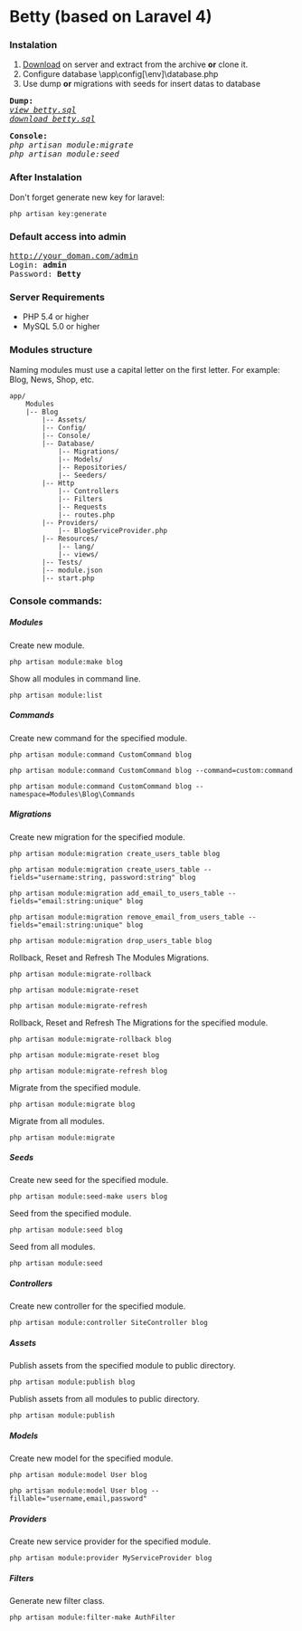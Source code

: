 Betty (based on Laravel 4)
==========================

### Instalation
1. [Download](https://github.com/chronokz/Betty/archive/master.zip) on server and extract from the archive **or** clone it.
2. Configure database \app\config\[\env]\database.php 
3. Use dump **or** migrations with seeds for insert datas to database
<pre>
<b>Dump:</b>
<i><a target="_blank" href="https://github.com/chronokz/Betty/blob/master/betty.sql">view betty.sql</a></i>
<i><a target="_blank" href="https://raw.githubusercontent.com/chronokz/Betty/master/betty.sql">download betty.sql</a></i>
</pre>
<pre>
<b>Console:</b>
<i>php artisan module:migrate</i>
<i>php artisan module:seed</i>
</pre>

### After Instalation
Don't forget generate new key for laravel:

`php artisan key:generate`

### Default access into admin
<pre>
<a href="http://betty/admin">http://your_doman.com/admin</a>
Login: <b>admin</b>
Password: <b>Betty</b>
</pre>


### Server Requirements

- PHP 5.4 or higher
- MySQL 5.0 or higher


### Modules structure
  
Naming modules must use a capital letter on the first letter. For example: Blog, News, Shop, etc.

  ```
  app/
      Modules
      |-- Blog
          |-- Assets/
          |-- Config/
          |-- Console/
          |-- Database/
              |-- Migrations/
              |-- Models/
              |-- Repositories/
              |-- Seeders/
          |-- Http
              |-- Controllers
              |-- Filters
              |-- Requests
              |-- routes.php
          |-- Providers/
              |-- BlogServiceProvider.php
          |-- Resources/
              |-- lang/
              |-- views/
          |-- Tests/
          |-- module.json
          |-- start.php
  ```

### Console commands:

##### Modules

Create new module.

`php artisan module:make blog`

Show all modules in command line.

`php artisan module:list`

##### Commands
  
Create new command for the specified module.
  
`php artisan module:command CustomCommand blog`

`php artisan module:command CustomCommand blog --command=custom:command`

`php artisan module:command CustomCommand blog --namespace=Modules\Blog\Commands`

##### Migrations
  
Create new migration for the specified module.

`php artisan module:migration create_users_table blog`

`php artisan module:migration create_users_table --fields="username:string, password:string" blog`

`php artisan module:migration add_email_to_users_table --fields="email:string:unique" blog`

`php artisan module:migration remove_email_from_users_table --fields="email:string:unique" blog`

`php artisan module:migration drop_users_table blog`

Rollback, Reset and Refresh The Modules Migrations.

`php artisan module:migrate-rollback`

`php artisan module:migrate-reset`

`php artisan module:migrate-refresh`

Rollback, Reset and Refresh The Migrations for the specified module.

`php artisan module:migrate-rollback blog`

`php artisan module:migrate-reset blog`

`php artisan module:migrate-refresh blog`

Migrate from the specified module.

`php artisan module:migrate blog`
  
Migrate from all modules.

`php artisan module:migrate`

##### Seeds
  
Create new seed for the specified module.

`php artisan module:seed-make users blog`
  
Seed from the specified module.

`php artisan module:seed blog`
  
Seed from all modules.
 
`php artisan module:seed`

##### Controllers

Create new controller for the specified module.

`php artisan module:controller SiteController blog`

##### Assets

Publish assets from the specified module to public directory.

`php artisan module:publish blog`

Publish assets from all modules to public directory.

`php artisan module:publish`

##### Models

Create new model for the specified module.

`php artisan module:model User blog`

`php artisan module:model User blog --fillable="username,email,password"`

##### Providers

Create new service provider for the specified module.

`php artisan module:provider MyServiceProvider blog`

##### Filters

Generate new filter class.

`php artisan module:filter-make AuthFilter`
